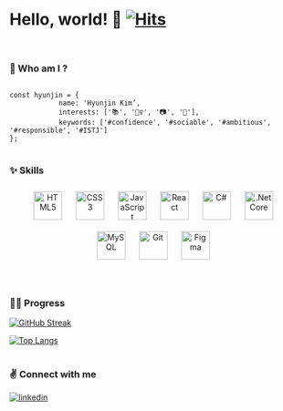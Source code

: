 # Hello, world! 👋 [![Hits](https://hits.sh/github.com/icecreamp/hits.svg?label=%F0%9F%91%8B&labelColor=ffffff)](https://hits.sh/github.com/icecreamp/hits/)

<br/>

### 🍦 Who am I ?

```

const hyunjin = { 
			name: 'Hyunjin Kim’,  
			interests: ['📚', '🏋️‍♀️', '📷', '🎸'],  
			keywords: ['#confidence', '#sociable', '#ambitious', '#responsible', '#ISTJ'] 
};
```



#

### ✨ Skills

<div align="center">  <a href="https://en.wikipedia.org/wiki/HTML5" target="_blank"><img style="margin: 10px" src="https://profilinator.rishav.dev/skills-assets/html5-original-wordmark.svg" alt="HTML5" height="50" /></a>  
<a href="https://www.w3schools.com/css/" target="_blank"><img style="margin: 10px" src="https://profilinator.rishav.dev/skills-assets/css3-original-wordmark.svg" alt="CSS3" height="50" /></a>  
<a href="https://www.javascript.com/" target="_blank"><img style="margin: 10px" src="https://profilinator.rishav.dev/skills-assets/javascript-original.svg" alt="JavaScript" height="50" /></a> 
<a href="https://reactjs.org/" target="_blank"><img style="margin: 10px" src="https://profilinator.rishav.dev/skills-assets/react-original-wordmark.svg" alt="React" height="50" /></a>  
<a href="https://docs.microsoft.com/en-us/dotnet/csharp/" target="_blank"><img style="margin: 10px" src="https://profilinator.rishav.dev/skills-assets/csharp-original.svg" alt="C#" height="50" /></a> 
<a href="https://dotnet.microsoft.com/download" target="_blank"><img style="margin: 10px" src="https://profilinator.rishav.dev/skills-assets/dotnetcore.png" alt=".Net Core" height="50" /></a> 
<a href="https://www.mysql.com/" target="_blank"><img style="margin: 10px" src="https://profilinator.rishav.dev/skills-assets/mysql-original-wordmark.svg" alt="MySQL" height="50" /></a> 
<a href="https://github.com/" target="_blank"><img style="margin: 10px" src="https://profilinator.rishav.dev/skills-assets/git-scm-icon.svg" alt="Git" height="50" /></a>  
<a href="https://www.figma.com/" target="_blank"><img style="margin: 10px" src="https://profilinator.rishav.dev/skills-assets/figma-icon.svg" alt="Figma" height="50" /></a>  

</div>



<br/>

#


### 🏃‍♂️ Progress

[![GitHub Streak](https://streak-stats.demolab.com/?user=icecreamp)](https://git.io/streak-stats)  

[![Top Langs](https://github-readme-stats.vercel.app/api/top-langs/?username=icecreamp&layout=compact)](https://github.com/icecreamp/github-readme-stats)

#

### ✌ Connect with me


<div>
<a href="https://www.linkedin.com/in/kimhyunjinn" target="_blank">
<img src=https://img.shields.io/badge/linkedin-%231E77B5.svg?&style=for-the-badge&logo=linkedin&logoColor=white alt=linkedin style="margin-bottom: 5px;" />
</a>  
</div>  
